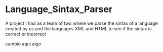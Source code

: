 # Language_Sintax_Parser
 A project I had as a team of two where we parse the sintax of a language created by us and the languages XML and HTML to see if the sintax is correct or incorrect

cambio aqui algo